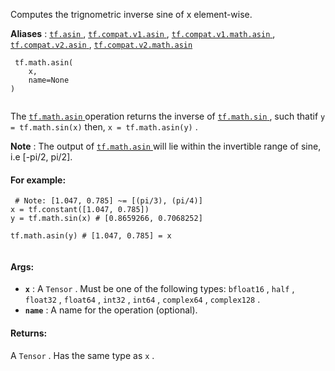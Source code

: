 Computes the trignometric inverse sine of x element-wise.

**Aliases** : [ `tf.asin` ](/api_docs/python/tf/math/asin), [ `tf.compat.v1.asin` ](/api_docs/python/tf/math/asin), [ `tf.compat.v1.math.asin` ](/api_docs/python/tf/math/asin), [ `tf.compat.v2.asin` ](/api_docs/python/tf/math/asin), [ `tf.compat.v2.math.asin` ](/api_docs/python/tf/math/asin)

```
 tf.math.asin(
    x,
    name=None
)
 
```

The [ `tf.math.asin` ](https://tensorflow.google.cn/api_docs/python/tf/math/asin) operation returns the inverse of [ `tf.math.sin` ](https://tensorflow.google.cn/api_docs/python/tf/math/sin), such thatif  `y = tf.math.sin(x)`  then,  `x = tf.math.asin(y)` .

**Note** : The output of [ `tf.math.asin` ](https://tensorflow.google.cn/api_docs/python/tf/math/asin) will lie within the invertible range of sine, i.e [-pi/2, pi/2].

#### For example:


```
 # Note: [1.047, 0.785] ~= [(pi/3), (pi/4)]
x = tf.constant([1.047, 0.785])
y = tf.math.sin(x) # [0.8659266, 0.7068252]

tf.math.asin(y) # [1.047, 0.785] = x
 
```

#### Args:
- **`x`** : A  `Tensor` . Must be one of the following types:  `bfloat16` ,  `half` ,  `float32` ,  `float64` ,  `int32` ,  `int64` ,  `complex64` ,  `complex128` .
- **`name`** : A name for the operation (optional).


#### Returns:
A  `Tensor` . Has the same type as  `x` .

